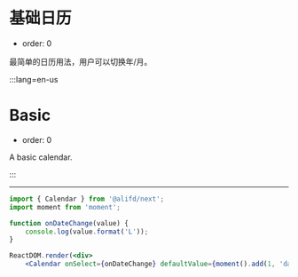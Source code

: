 # 基础日历

- order: 0

最简单的日历用法，用户可以切换年/月。

:::lang=en-us
# Basic

- order: 0

A basic calendar.

:::

---

````jsx
import { Calendar } from '@alifd/next';
import moment from 'moment';

function onDateChange(value) {
    console.log(value.format('L'));
}

ReactDOM.render(<div>
    <Calendar onSelect={onDateChange} defaultValue={moment().add(1, 'days')} /></div>, mountNode);
````
